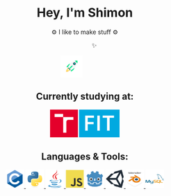 <div align="center">
    <h1>Hey, I'm Shimon</h1>
    <p>⚙️ I like to make stuff ⚙️</p>
    <p>&nbsp;&nbsp;&nbsp;&nbsp;&nbsp;&nbsp;&nbsp;&nbsp;&nbsp;&nbsp;&nbsp;✨</span></p>
    <a><img src="https://raw.githubusercontent.com/ShimonBlunivers/ShimonBlunivers/main/assets/to_the_stars.gif?raw=true" alt="🚀" width="50" />&nbsp;&nbsp;&nbsp;&nbsp;&nbsp;&nbsp;&nbsp;&nbsp;&nbsp;&nbsp;&nbsp;&nbsp;&nbsp;&nbsp;&nbsp;</a>
    <br />
    <h2>Currently studying at:</h2>
    <a href="https://www.fit.vut.cz/.en"><img src="https://raw.githubusercontent.com/ShimonBlunivers/ShimonBlunivers/main/assets/VUT_FIT.png" width=160 /></a>
    <br /> 
    <h2>Languages & Tools:</h2>
    <p>
        <a href="https://raw.githubusercontent.com/ShimonBlunivers/ShimonBlunivers/main/assets/c.svg">
            <img src="https://raw.githubusercontent.com/ShimonBlunivers/ShimonBlunivers/main/assets/c.svg" alt="C" width="42" height="42" />
        </a>
        <a href="https://raw.githubusercontent.com/ShimonBlunivers/ShimonBlunivers/main/assets/python.svg">
            <img src="https://raw.githubusercontent.com/ShimonBlunivers/ShimonBlunivers/main/assets/python.svg" alt="Python" width="42" height="42" />
        </a>
        <a href="https://raw.githubusercontent.com/ShimonBlunivers/ShimonBlunivers/main/assets/java.svg">
            <img src="https://raw.githubusercontent.com/ShimonBlunivers/ShimonBlunivers/main/assets/java.svg" alt="Java" width="42" height="42" />
        </a>
        <a href="https://raw.githubusercontent.com/ShimonBlunivers/ShimonBlunivers/main/assets/javascript.svg">
            <img src="https://raw.githubusercontent.com/ShimonBlunivers/ShimonBlunivers/main/assets/javascript.svg" alt="JavaScript" width="42" height="42" />
        </a>
        <a href="https://raw.githubusercontent.com/ShimonBlunivers/ShimonBlunivers/main/assets/godot.svg">
            <img src="https://raw.githubusercontent.com/ShimonBlunivers/ShimonBlunivers/main/assets/godot.svg" alt="Godot" width="42" height="42" />
        </a>
        <a href="https://raw.githubusercontent.com/ShimonBlunivers/ShimonBlunivers/main/assets/unity.svg">
            <img src="https://raw.githubusercontent.com/ShimonBlunivers/ShimonBlunivers/main/assets/unity.svg" alt="Unity" width="42" height="42" />
        </a>
        <a href="https://raw.githubusercontent.com/ShimonBlunivers/ShimonBlunivers/main/assets/blender.svg">
            <img src="https://raw.githubusercontent.com/ShimonBlunivers/ShimonBlunivers/main/assets/blender.svg" alt="Blender" width="42" height="42" />
        </a>
        <a href="https://raw.githubusercontent.com/ShimonBlunivers/ShimonBlunivers/main/assets/mysql.svg">
            <img src="https://raw.githubusercontent.com/ShimonBlunivers/ShimonBlunivers/main/assets/mysql.svg" alt="MySQL" width="42" height="42" />
        </a>
    </p>
</div>
